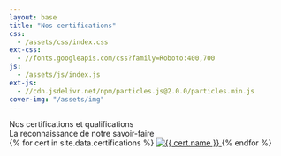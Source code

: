 ```yaml
---
layout: base
title: "Nos certifications"
css:
  - /assets/css/index.css
ext-css:
  - //fonts.googleapis.com/css?family=Roboto:400,700
js:
  - /assets/js/index.js
ext-js:
  - //cdn.jsdelivr.net/npm/particles.js@2.0.0/particles.min.js
cover-img: "/assets/img"
---
```

<div id="header" markdown="1">
</div>
<div id="clients-out" class="page-section cut1">
  <div id="clients">
    <div class="section-title">Nos certifications et qualifications</div>
    <div id="clients-subtitle">La reconnaissance de notre savoir-faire</div>
    <div id="client-logos">
      {% for cert in site.data.certifications %}
        <a class="cert-img" href="{{ cert.url }}" title="{{ cert.name }}">
          <img alt="{{ cert.name }}" src="/assets/img/logos/{{ cert.img }}" />
        </a>
      {% endfor %}
    </div>
  </div>
</div>